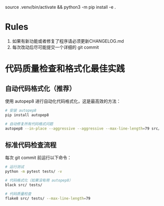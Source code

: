 source .venv/bin/activate && python3 -m pip install -e .

# Rules
1. 如果有新功能或者修复了程序请必须更新CHANGELOG.md
2. 每次改动后尽可能提交一个详细的 git commit

# 代码质量检查和格式化最佳实践

## 自动代码格式化（推荐）
使用 autopep8 进行自动化代码格式化，这是最高效的方法：
```bash
# 安装 autopep8
pip install autopep8

# 自动修复所有代码格式问题
autopep8 --in-place --aggressive --aggressive --max-line-length=79 src/ tests/ -r
```

## 标准代码检查流程
每次 git commit 前运行以下命令：
```bash
# 运行测试
python -m pytest tests/ -v

# 代码格式化（如果没有用 autopep8）
black src/ tests/

# 代码质量检查
flake8 src/ tests/ --max-line-length=79
```
